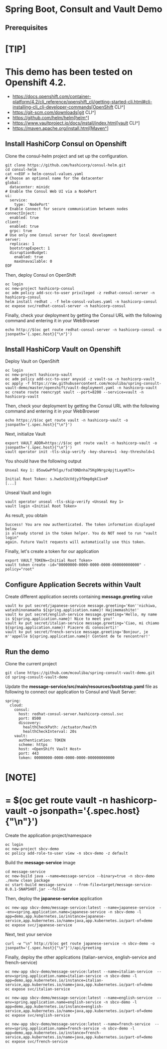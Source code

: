 # Spring Boot, Consult and Vault Demo

## Prerequisites

[TIP]
====
This demo has been tested on Openshift 4.2.
====

* https://docs.openshift.com/container-platform/4.2/cli_reference/openshift_cli/getting-started-cli.html#cli-installing-cli_cli-developer-commands[OpenShift CLI^]
* https://git-scm.com/downloads[git CLI^]
* https://github.com/helm/helm[helm^]
* https://www.vaultproject.io/docs/install/index.html[vault CLI^]
* https://maven.apache.org/install.html[Maven^]

## Install HashiCorp Consul on Openshift

Clone the consul-helm project and set up the configuration.

```
git clone https://github.com/hashicorp/consul-helm.git
cd consul-helm
cat <<EOF > helm-consul-values.yaml
# Choose an optional name for the datacenter
global:
  datacenter: minidc
# Enable the Consul Web UI via a NodePort
ui:
  service:
    type: 'NodePort'
# Enable Connect for secure communication between nodes
connectInject:
  enabled: true
client:
  enabled: true
  grpc: true
# Use only one Consul server for local development
server:
  replicas: 1
  bootstrapExpect: 1
  disruptionBudget:
    enabled: true
    maxUnavailable: 0
EOF
```

Then, deploy Consul on OpenShift

```
oc login
oc new-project hashicorp-consul
oc adm policy add-scc-to-user privileged -z redhat-consul-server -n hashicorp-consul
helm install redhat . -f helm-consul-values.yaml -n hashicorp-consul
oc expose svc/redhat-consul-server -n hashicorp-consul
```

Finally, check your deployment by getting the Consul URL with the following command and entering it in your WebBrowser

```
echo http://$(oc get route redhat-consul-server -n hashicorp-consul -o jsonpath='{.spec.host}{"\n"}')
```

## Install HashiCorp Vault on Openshift

Deploy Vault on OpenShift

```
oc login
oc new-project hashicorp-vault
oc adm policy add-scc-to-user anyuid -z vault-sa -n hashicorp-vault
oc apply -f https://raw.githubusercontent.com/mcouliba/spring-consult-vault-demo/master/openshift/vault-deployment.yaml -n hashicorp-vault
oc create route reencrypt vault --port=8200 --service=vault -n hashicorp-vault
```

Then, check your deployment by getting the Consul URL with the following command and entering it in your WebBrowser

```
echo https://$(oc get route vault -n hashicorp-vault -o jsonpath='{.spec.host}{"\n"}')
```

Next, initialize Vault
```
export VAULT_ADDR=https://$(oc get route vault -n hashicorp-vault -o jsonpath='{.spec.host}{"\n"}')
vault operator init -tls-skip-verify -key-shares=1 -key-threshold=1
```

You should have the following output

```
Unseal Key 1: 85owGwPfHlgx/fod7ONDnha75Kg9Nrgz4pjtLayeKTc=

Initial Root Token: s.hwdzCUcVdjy3fOmp0gkC1xeP
[...]
```

Unseal Vault and login
```
vault operator unseal -tls-skip-verify <Unseal Key 1>
vault login <Initial Root Token>
```

As result, you obtain

```
Success! You are now authenticated. The token information displayed below
is already stored in the token helper. You do NOT need to run "vault login"
again. Future Vault requests will automatically use this token.
```

Finally, let's create a token for our application

```
export VAULT_TOKEN=<Initial Root Token>
vault token create -id="00000000-0000-0000-0000-000000000000" -policy="root"
```

<!-- 
```
oc create sa vault-auth -n sbcv-demo
oc adm policy add-cluster-role-to-user system:auth-delegator -z vault-auth -n sbcv-demo
export SA_TOKEN=$(oc get sa/vault-auth -o yaml | grep vault-auth-token | awk '{print $3}')
export SA_JWT_TOKEN=$(oc get secret $SA_TOKEN -o jsonpath="{.data.token}" | base64 --decode; echo)
export SA_CA_CRT=$(oc get secret $SA_TOKEN -o jsonpath="{.data['ca\.crt']}" | base64 --decode; echo)
```

```
export VAULT_TOKEN=s.wQ1TgNsVzsogCGn9jtjxDfBB
vault write auth/kubernetes/config \
  token_reviewer_jwt="$SA_JWT_TOKEN" \
  kubernetes_host="$(oc whoami --show-server)" \
  kubernetes_ca_cert="$SA_CA_CRT"
``` -->

## Configure Application Secrets within Vault

Create different application secrets containing **message.greeting** value

```
vault kv put secret/japanese-service message.greeting='Kon''nichiwa, watashinonamaeha ${spring.application.name}! Hajimemashite!'
vault kv put secret/english-service message.greeting='Hello, my name is ${spring.application.name}! Nice to meet you!'
vault kv put secret/italian-service message.greeting='Ciao, mi chiamo ${spring.application.name}! Piacere di conoscerti!'
vault kv put secret/french-service message.greeting='Bonjour, je m''appelle ${spring.application.name}! Content de te rencontrer!'
```

## Run the demo

Clone the current project

```
git clone https://github.com/mcouliba/spring-consult-vault-demo.git
cd spring-consult-vault-demo
```

Update the **message-service/src/main/resources/bootstrap.yaml** file as following to connect our application to Consul and Vault Server:

```
spring:
  cloud:
    consul:
      host: redhat-consul-server.hashicorp-consul.svc
      port: 8500
      discovery:
        healthCheckPath: /actuator/health
        healthCheckInterval: 20s
    vault:
      authentication: TOKEN
      scheme: https
      host: <OpenShift Vault Host>
      port: 443
      token: 00000000-0000-0000-0000-000000000000
```

[NOTE]
====
<OpenShift Vault Host> = $(oc get route vault -n hashicorp-vault -o jsonpath='{.spec.host}{"\n"}')
====

Create the application project/namespace

```
oc login 
oc new-project sbcv-demo
oc policy add-role-to-user view -n sbcv-demo -z default
```

Build the **message-service** image

```
cd message-service
oc new-build java --name=message-service --binary=true -n sbcv-demo
./mvnw clean package
oc start-build message-service --from-file=target/message-service-0.0.1-SNAPSHOT.jar --follow
```

Then, deploy the **japanese-service** application

```
oc new-app sbcv-demo/message-service:latest --name=japanese-service  --env=spring.application.name=japanese-service -n sbcv-demo -l app=demo,app.kubernetes.io/instance=japanese-service,app.kubernetes.io/name=java,app.kubernetes.io/part-of=demo
oc expose svc/japanese-service
```

Next, test your service

```
curl -w "\n" http://$(oc get route japanese-service -n sbcv-demo -o jsonpath='{.spec.host}{"\n"}')/api/greeting
```

Finally, deploy the other applications (italian-service, english-service and french-service)

```
oc new-app sbcv-demo/message-service:latest --name=italian-service  --env=spring.application.name=italian-service -n sbcv-demo -l app=demo,app.kubernetes.io/instance=italian-service,app.kubernetes.io/name=java,app.kubernetes.io/part-of=demo
oc expose svc/italian-service
```

```
oc new-app sbcv-demo/message-service:latest --name=english-service  --env=spring.application.name=english-service -n sbcv-demo -l app=demo,app.kubernetes.io/instance=english-service,app.kubernetes.io/name=java,app.kubernetes.io/part-of=demo
oc expose svc/english-service
```

```
oc new-app sbcv-demo/message-service:latest --name=french-service  --env=spring.application.name=french-service -n sbcv-demo -l app=demo,app.kubernetes.io/instance=french-service,app.kubernetes.io/name=java,app.kubernetes.io/part-of=demo
oc expose svc/french-service
```
